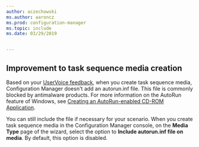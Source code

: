 ```yaml
---
author: aczechowski
ms.author: aaroncz
ms.prod: configuration-manager
ms.topic: include
ms.date: 03/29/2019


---
```


## <a name="bkmk_tsmedia"></a> Improvement to task sequence media creation

<!-- 4090666 -->

Based on your [UserVoice feedback](https://configurationmanager.uservoice.com/forums/300492-ideas/suggestions/20306074-add-ability-to-not-include-autorun-inf-when-buildi), when you create task sequence media, Configuration Manager doesn't add an autorun.inf file. This file is commonly blocked by antimalware products. For more information on the AutoRun feature of Windows, see [Creating an AutoRun-enabled CD-ROM Application](/windows/desktop/shell/autoplay).

You can still include the file if necessary for your scenario. When you create task sequence media in the Configuration Manager console, on the **Media Type** page of the wizard, select the option to **Include autorun.inf file on media**. By default, this option is disabled.